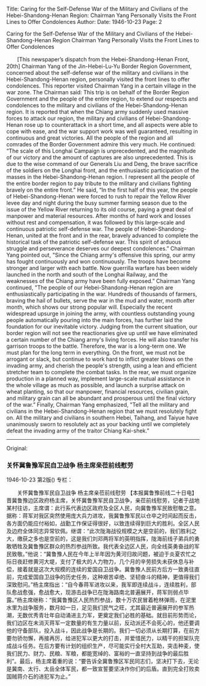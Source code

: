 Title: Caring for the Self-Defense War of the Military and Civilians of the Hebei-Shandong-Henan Region: Chairman Yang Personally Visits the Front Lines to Offer Condolences
Author:
Date: 1946-10-23
Page: 2

Caring for the Self-Defense War of the Military and Civilians of the Hebei-Shandong-Henan Region
Chairman Yang Personally Visits the Front Lines to Offer Condolences

　　[This newspaper’s dispatch from the Hebei-Shandong-Henan Front, 20th] Chairman Yang of the Jin-Hebei-Lu-Yu Border Region Government, concerned about the self-defense war of the military and civilians in the Hebei-Shandong-Henan region, personally visited the front lines to offer condolences. This reporter visited Chairman Yang in a certain village in the war zone. The Chairman said: This trip is on behalf of the Border Region Government and the people of the entire region, to extend our respects and condolences to the military and civilians of the Hebei-Shandong-Henan region. It is reported that when the Chiang army suddenly used massive forces to attack our region, the military and civilians of Hebei-Shandong-Henan rose up to counterattack in a short time, and all aspects were able to cope with ease, and the war support work was well guaranteed, resulting in continuous and great victories. All the people of the region and all comrades of the Border Government admire this very much. He continued: “The scale of this Longhai Campaign is unprecedented, and the magnitude of our victory and the amount of captures are also unprecedented. This is due to the wise command of our Generals Liu and Deng, the brave sacrifice of the soldiers on the Longhai front, and the enthusiastic participation of the masses in the Hebei-Shandong-Henan region. I represent all the people of the entire border region to pay tribute to the military and civilians fighting bravely on the entire front.” He said, “In the first half of this year, the people of Hebei-Shandong-Henan were forced to rush to repair the Yellow River levee day and night during the busy summer farming season due to the issue of the Yellow River returning to its old course, paying a great deal of manpower and material resources. After months of hard work and losses without rest and compensation, it was followed by this large-scale and continuous patriotic self-defense war. The people of Hebei-Shandong-Henan, united at the front and in the rear, bravely advanced to complete the historical task of the patriotic self-defense war. This spirit of arduous struggle and perseverance deserves our deepest condolences.” Chairman Yang pointed out, "Since the Chiang army's offensive this spring, our army has fought continuously and won continuously. The troops have become stronger and larger with each battle. Now guerrilla warfare has been widely launched in the north and south of the Longhai Railway, and the weaknesses of the Chiang army have been fully exposed.” Chairman Yang continued, "The people of our Hebei-Shandong-Henan region are enthusiastically participating in the war. Hundreds of thousands of farmers, braving the hail of bullets, serve the war in the mud and water, month after month, which shows our strong popular will. Especially the recent widespread upsurge in joining the army, with countless outstanding young people automatically pouring into the main forces, has further laid the foundation for our inevitable victory. Judging from the current situation, our border region will not see the reactionaries give up until we have eliminated a certain number of the Chiang army's living forces. He will also transfer his garrison troops to the battle. Therefore, the war is a long-term one. We must plan for the long term in everything. On the front, we must not be arrogant or slack, but continue to work hard to inflict greater blows on the invading army, and cherish the people's strength, using a lean and efficient stretcher team to complete the combat tasks. In the rear, we must organize production in a planned way, implement large-scale mutual assistance in the whole village as much as possible, and launch a surprise attack on wheat planting, so that our manpower, financial resources, civilian grain, and military grain can all be abundant and prosperous until the final victory of the war.” Finally, Chairman Yang emphasized, "Tell all the military and civilians in the Hebei-Shandong-Henan region that we must resolutely fight on. All the military and civilians in southern Hebei, Taihang, and Taiyue have unanimously sworn to resolutely act as your backing until we completely defeat the invading army of the traitor Chiang Kai-shek.”



<hr /> 

Original: 


### 关怀冀鲁豫军民自卫战争  杨主席亲莅前线慰劳

1946-10-23
第2版()
专栏：

　　关怀冀鲁豫军民自卫战争
    杨主席亲莅前线慰劳
    【本报冀鲁豫前线二十日电】晋冀鲁豫边区政府杨主席，关怀冀鲁豫军民自卫战争，亲莅前线慰劳，记者于战地某村往访，主席谓：此行系代表边区政府及全区人民，向冀鲁豫军民致慰敬之意。据称：蒋军对我区突然使用庞大兵力进攻，我冀鲁豫军民以仓卒之时间起而反击，各方面仍能应付裕如，战勤工作保证得很好，以致连续得到巨大的胜利。全区人民及边府全体同志异常钦佩。继谓：“此次陇海战役规模之大是空前的，我们胜利之大，缴获之多也是空前的，这是我们刘邓两将军的英明指挥，陇海前线子弟兵的勇敢牺牲及冀鲁豫区群众的热烈参战所致。我代表全边区人民，向全线英勇奋战的军民致敬。”他说：“冀鲁豫人民在今年上半年因为黄河归故问题，被迫于炎夏农忙之际日夜赶修黄河大堤，支付了极大的人力物力，几个月的辛劳损失未获休息与补偿，接着就是这次大规模的连续的爱国自卫战争。冀鲁豫人民前方后方一致勇往直前，完成爱国自卫战争的历史任务，这种艰苦卓绝、坚韧奋斗的精神，更值得我们深致慰问。”杨主席指出：“自今春蒋军进攻以来，我军即连续战斗，连续胜利，部队愈战愈强，愈战愈大，现游击战争已在陇海路南北普遍展开，蒋军则弱点毕露。”杨主席继称：“我冀鲁豫区人民热烈参战，数十万农民冒着枪林弹雨，在泥里水里为战争服务，数月如一日，足见我们民气之旺，尤其最近普遍展开的参军热潮，无数优秀青壮年自动涌进主力军，更奠定我们必胜的基础。就目前形势而论，我们边区在未消灭蒋军一定数量的有生力量以前，反动派还不会死心的，他还要调他的守备部队，投入战斗，因此战争是长期的。我们一切必须从长期打算，在前方要勿骄勿懈，再接再厉，给进犯军以更大的打击，并爱惜民力，以精干的担架队完成战斗任务。在后方要有计划的组织生产，尽可能实行全村大互助，突击种麦，使我们民力、财力、民粮、军粮，都能宽绰的、富裕的一直坚持到战争的最后胜利”。最后，杨主席着重的说：“要告诉全冀鲁豫区军民同志们，坚决打下去，无论是冀南、太行、太岳全体军民，都一致宣誓要坚决作你们的后盾。直到完全打败卖国贼蒋介石的进犯军为止。”
